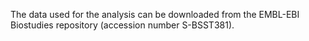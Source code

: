 The data used for the analysis can be downloaded from the EMBL-EBI Biostudies repository (accession number S-BSST381).
